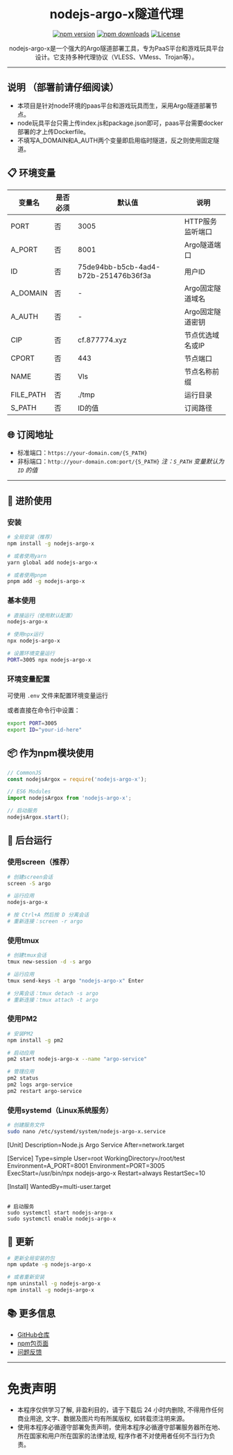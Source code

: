 <div align="center">

# nodejs-argo-x隧道代理

[![npm version](https://img.shields.io/npm/v/nodejs-argo-x.svg)](https://www.npmjs.com/package/nodejs-argo-x)
[![npm downloads](https://img.shields.io/npm/dm/nodejs-argo-x.svg)](https://www.npmjs.com/package/nodejs-argo-x)
[![License](https://img.shields.io/npm/l/nodejs-argo-x.svg)](https://github.com/eooce/nodejs-argo-x/blob/main/LICENSE)

nodejs-argo-x是一个强大的Argo隧道部署工具，专为PaaS平台和游戏玩具平台设计。它支持多种代理协议（VLESS、VMess、Trojan等）。

---

</div>

## 说明 （部署前请仔细阅读）

* 本项目是针对node环境的paas平台和游戏玩具而生，采用Argo隧道部署节点。
* node玩具平台只需上传index.js和package.json即可，paas平台需要docker部署的才上传Dockerfile。
* 不填写A_DOMAIN和A_AUTH两个变量即启用临时隧道，反之则使用固定隧道。

## 📋 环境变量

| 变量名 | 是否必须 | 默认值 | 说明 |
|--------|----------|--------|------|
| PORT | 否 | 3005 | HTTP服务监听端口 |
| A_PORT | 否 | 8001 | Argo隧道端口 |
| ID | 否 | 75de94bb-b5cb-4ad4-b72b-251476b36f3a | 用户ID |
| A_DOMAIN | 否 | - | Argo固定隧道域名 |
| A_AUTH | 否 | - | Argo固定隧道密钥 |
| CIP | 否 | cf.877774.xyz | 节点优选域名或IP |
| CPORT | 否 | 443 | 节点端口 |
| NAME | 否 | Vls | 节点名称前缀 |
| FILE_PATH | 否 | ./tmp | 运行目录 |
| S_PATH | 否 | ID的值 | 订阅路径 |

## 🌐 订阅地址

- 标准端口：`https://your-domain.com/{S_PATH}`
- 非标端口：`http://your-domain.com:port/{S_PATH}`
*注：`S_PATH` 变量默认为 `ID` 的值*

---

## 🚀 进阶使用

### 安装

```bash
# 全局安装（推荐）
npm install -g nodejs-argo-x

# 或者使用yarn
yarn global add nodejs-argo-x

# 或者使用pnpm
pnpm add -g nodejs-argo-x
```

### 基本使用

```bash
# 直接运行（使用默认配置）
nodejs-argo-x

# 使用npx运行
npx nodejs-argo-x

# 设置环境变量运行
PORT=3005 npx nodejs-argo-x
```

### 环境变量配置

可使用 `.env` 文件来配置环境变量运行


或者直接在命令行中设置：

```bash
export PORT=3005
export ID="your-id-here"
```

## 📦 作为npm模块使用

```javascript
// CommonJS
const nodejsArgox = require('nodejs-argo-x');

// ES6 Modules
import nodejsArgox from 'nodejs-argo-x';

// 启动服务
nodejsArgox.start();
```

## 🔧 后台运行

### 使用screen（推荐）
```bash
# 创建screen会话
screen -S argo

# 运行应用
nodejs-argo-x

# 按 Ctrl+A 然后按 D 分离会话
# 重新连接：screen -r argo
```

### 使用tmux
```bash
# 创建tmux会话
tmux new-session -d -s argo

# 运行应用
tmux send-keys -t argo "nodejs-argo-x" Enter

# 分离会话：tmux detach -s argo
# 重新连接：tmux attach -t argo
```

### 使用PM2
```bash
# 安装PM2
npm install -g pm2

# 启动应用
pm2 start nodejs-argo-x --name "argo-service"

# 管理应用
pm2 status
pm2 logs argo-service
pm2 restart argo-service
```

### 使用systemd（Linux系统服务）
```bash
# 创建服务文件
sudo nano /etc/systemd/system/nodejs-argo-x.service

```
[Unit]
Description=Node.js Argo Service
After=network.target

[Service]
Type=simple
User=root
WorkingDirectory=/root/test
Environment=A_PORT=8001
Environment=PORT=3005
ExecStart=/usr/bin/npx nodejs-argo-x
Restart=always
RestartSec=10

[Install]
WantedBy=multi-user.target
```

# 启动服务
sudo systemctl start nodejs-argo-x
sudo systemctl enable nodejs-argo-x
```

## 🔄 更新

```bash
# 更新全局安装的包
npm update -g nodejs-argo-x

# 或者重新安装
npm uninstall -g nodejs-argo-x
npm install -g nodejs-argo-x
```

## 📚 更多信息

- [GitHub仓库](https://github.com/dogchild/nodejs-argo-x)
- [npm包页面](https://www.npmjs.com/package/nodejs-argo-x)
- [问题反馈](https://github.com/dogchild/nodejs-argo-x/issues)

---
  
# 免责声明
* 本程序仅供学习了解, 非盈利目的，请于下载后 24 小时内删除, 不得用作任何商业用途, 文字、数据及图片均有所属版权, 如转载须注明来源。
* 使用本程序必循遵守部署免责声明，使用本程序必循遵守部署服务器所在地、所在国家和用户所在国家的法律法规, 程序作者不对使用者任何不当行为负责。